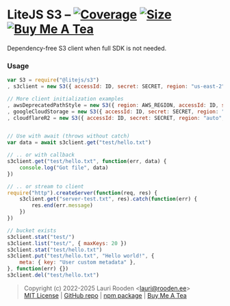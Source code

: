 
[1]: https://badgen.net/coveralls/c/github/litejs/s3
[2]: https://coveralls.io/r/litejs/s3
[3]: https://badgen.net/packagephobia/install/@litejs/s3
[4]: https://packagephobia.now.sh/result?p=@litejs/s3
[5]: https://badgen.net/badge/icon/Buy%20Me%20A%20Tea/orange?icon=kofi&label
[6]: https://www.buymeacoffee.com/lauriro


LiteJS S3 &ndash; [![Coverage][1]][2] [![Size][3]][4] [![Buy Me A Tea][5]][6]
=========

Dependency-free S3 client when full SDK is not needed.


### Usage


```javascript
var S3 = require("@litejs/s3")
, s3client = new S3({ accessId: ID, secret: SECRET, region: "us-east-2", endpoint: "BUCKET.s3.us-east-2.amazonaws.com" })

// More client initialization examples
, awsDeprecatedPathStyle = new S3({ region: AWS_REGION, accessId: ID, secret: SECRET, bucket: AWS_BUCKET })
, googleCloudStorage = new S3({ accessId: ID, secret: SECRET, region: "auto", endpoint: "storage.googleapis.com" })
, cloudflareR2 = new S3({ accessId: ID, secret: SECRET, region: "auto", endpoint: "MY-ID.r2.cloudflarestorage.com" })


// Use with await (throws without catch)
var data = await s3client.get("test/hello.txt")

// .. or with callback
s3client.get("test/hello.txt", function(err, data) {
	console.log("Got file", data)
})

// .. or stream to client
require("http").createServer(function(req, res) {
	s3client.get("server-test.txt", res).catch(function(err) {
		res.end(err.message)
	})
})

// bucket exists
s3client.stat("test/")
s3client.list("test/", { maxKeys: 20 })
s3client.stat("test/hello.txt")
s3client.put("test/hello.txt", "Hello world!", {
	meta: { key: "User custom metadata" },
}, function(err) {})
s3client.del("test/hello.txt")
```

> Copyright (c) 2022-2025 Lauri Rooden &lt;lauri@rooden.ee&gt;  
[MIT License](https://litejs.com/MIT-LICENSE.txt) |
[GitHub repo](https://github.com/litejs/s3) |
[npm package](https://npmjs.org/package/@litejs/s3) |
[Buy Me A Tea][6]

